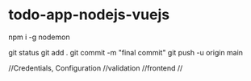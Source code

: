 # todo-app-nodejs-vuejs

npm i -g nodemon


git status
git add .
git commit -m "final commit"
git push -u origin main


//Credentials, Configuration
//validation
//frontend
//